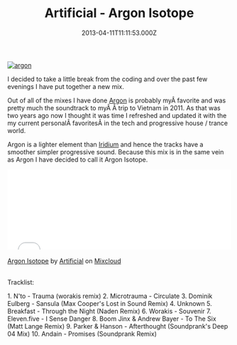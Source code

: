 ﻿---
coverImage: /images/fallback-post-header.png
date: "2013-04-11T11:11:53.000Z"
tags:
  - argon
  - house
  - mix
  - mp3
  - progressive
  - soundcloud
  - tech
  - techo
title: Artificial - Argon Isotope
oldUrl: /audio/artificial-argon-isotope
---

[![argon](https://www.mikecann.blog/wp-content/uploads/2013/04/argon.png)](/audio/artificial-argon-isotope/attachment/argon/)

I decided to take a little break from the coding and over the past few evenings I have put together a new mix.

<!-- more -->

Out of all of the mixes I have done [Argon](https://soundcloud.com/mikecann/artificial-argon) is probably myÂ favorite and was pretty much the soundtrack to myÂ Â trip to Vietnam in 2011\. As that was two years ago now I thought it was time I refreshed and updated it with the my current personalÂ favoritesÂ in the tech and progressive house / trance world.

Argon is a lighter element than [Iridium](https://soundcloud.com/mikecann/artificial-iridium) and hence the tracks have a smoother simpler progressive sound. Because this mix is in the same vein as Argon I have decided to call it Argon Isotope.

<iframe width="100%" height="180" src="//www.mixcloud.com/widget/iframe/?feed=http%3A%2F%2Fwww.mixcloud.com%2Fmikeysee%2Fartificial-argon-isotope%2F&amp;embed_type=widget_standard&amp;embed_uuid=34002dae-cf25-44a9-b86f-7565999669dd&amp;hide_tracklist=1&amp;hide_cover=1" frameborder="0"></iframe><div style="clear: both; height: 3px; width: auto;"></div>

[Argon Isotope](https://www.mixcloud.com/mikeysee/artificial-argon-isotope/?utm_source=widget&utm_medium=web&utm_campaign=base_links&utm_term=resource_link)<span> by </span>[Artificial](https://www.mixcloud.com/mikeysee/?utm_source=widget&utm_medium=web&utm_campaign=base_links&utm_term=profile_link)<span> on </span>[ Mixcloud](https://www.mixcloud.com/?utm_source=widget&utm_medium=web&utm_campaign=base_links&utm_term=homepage_link)

<div style="clear: both; height: 3px; width: auto;"></div>

Tracklist:

1\. N'to - Trauma (worakis remix)
2\. Microtrauma - Circulate
3\. Dominik Eulberg - Sansula (Max Cooper's Lost in Sound Remix)
4\. Unknown
5\. Breakfast - Through the Night (Naden Remix)
6\. Worakis - Souvenir
7\. Eleven.five - I Sense Danger
8\. Boom Jinx &amp; Andrew Bayer - To The Six (Matt Lange Remix)
9\. Parker &amp; Hanson - Afterthought (Soundprank's Deep 04 Mix)
10\. Andain - Promises (Soundprank Remix)
